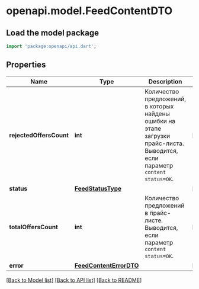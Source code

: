 # openapi.model.FeedContentDTO

## Load the model package
```dart
import 'package:openapi/api.dart';
```

## Properties
Name | Type | Description | Notes
------------ | ------------- | ------------- | -------------
**rejectedOffersCount** | **int** | Количество предложений, в которых найдены ошибки на этапе загрузки прайс-листа. Выводится, если параметр `content status=OK`.  | [optional] 
**status** | [**FeedStatusType**](FeedStatusType.md) |  | [optional] 
**totalOffersCount** | **int** | Количество предложений в прайс-листе. Выводится, если параметр `content status=OK`.  | [optional] 
**error** | [**FeedContentErrorDTO**](FeedContentErrorDTO.md) |  | [optional] 

[[Back to Model list]](../README.md#documentation-for-models) [[Back to API list]](../README.md#documentation-for-api-endpoints) [[Back to README]](../README.md)



